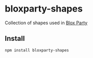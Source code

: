# bloxparty-shapes

Collection of shapes used in [Blox Party](https://github.com/bloxparty/bloxparty)

## Install

`npm install bloxparty-shapes`
